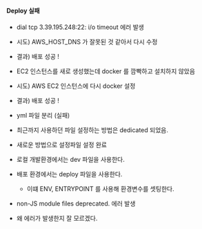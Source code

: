 #### Deploy 실패
- dial tcp 3.39.195.248:22: i/o timeout 에러 발생
- 시도) AWS_HOST_DNS 가 잘못된 것 같아서 다시 수정
- 결과) 배포 성공 !

- EC2 인스턴스를 새로 생성했는데 docker 를 깜빡하고 설치하지 않았음
- 시도) AWS EC2 인스턴스에 다시 docker 설정
- 결과) 배포 성공 !

- yml 파일 분리 (실패)
- 최근까지 사용하던 파일 설정하는 방법은 dedicated 되었음.
- 새로운 방법으로 설정파일 설정 완료
- 로컬 개발환경에서는 dev 파일을 사용한다.
- 배포 환경에서는 deploy 파일을 사용한다.
  - 이떄 ENV, ENTRYPOINT 를 사용해 환경변수를 셋팅한다.

- non-JS module files deprecated. 에러 발생
- 왜 에러가 발생한지 잘 모르겠다. 